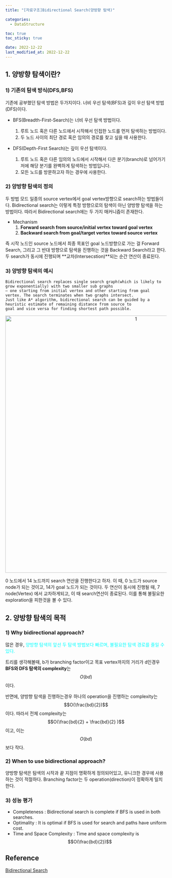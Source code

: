 ```yaml
---
title: "[자료구조]Bidirectional Search(양방향 탐색)"

categories: 
  - DataStructure

toc: true
toc_sticky: true

date: 2022-12-22
last_modified_at: 2022-12-22
---
```


##  1. 양방향 탐색이란?
### 1) 기존의 탐색 방식(DFS,BFS)
기존에 공부했던 탐색 방법은 두가지이다. 너비 우선 탐색(BFS)과 깊이 우선 탐색 방법(DFS)이다. 

- BFS(Breadth-First-Search)는 너비 우선 탐색 방법이다. 
  1. 루트 노드 혹은 다른 노드에서 시작해서 인접한 노드를 먼저 탐색하는 방법이다.
  2. 두 노드 사이의 최단 경로 혹은 임의의 경로를 찾고 싶을 때 사용한다.

- DFS(Depth-First Search)는 깊이 우선 탐색이다. 
  1. 루트 노드 혹은 다른 임의의 노드에서 시작해서 다은 분기(branch)로 넘어가기 저에 해당 분기를 완벽하게 탐색하는 방법입니다.
  2. 모든 노드를 방문하고자 하는 경우에 사용한다.

### 2) 양방향 탐색의 정의
두 방법 모드 일종의 source vertex에서 goal vertex방향으로 search하는 방법들이다. Bidirectional search는 이렇게 특정 방향으로의 탐색이 아닌 양방향 탐색을 하는 방법이다.
따라서 Bidirectional search에는 두 가지 매커니즘이 존재한다.
- Mechanism
  1. **Forward search from source/initial vertex toward goal vertex**
  2. **Backward search from goal/target vertex toward source vertex**

즉 시작 노드인 source 노드에서 최종 목표인 goal 노드방향으로 가는 걸 Forward Search, 그리고 그 반대 방향으로 탐색을 진행하는 것을 Backward Search라고 한다.
두 search가 동시에 진행되며 **교차(Intersecstion)**되는 순간 연산이 종료된다.




### 3) 양방향 탐색의 예시
```
Bidirectional search replaces single search graph(which is likely to grow exponentially) with two smaller sub graphs 
– one starting from initial vertex and other starting from goal vertex. The search terminates when two graphs intersect.
Just like A* algorithm, bidirectional search can be guided by a heuristic estimate of remaining distance from source to 
goal and vice versa for finding shortest path possible.
```
<p align="center">
<img width="800" alt="1" src="https://user-images.githubusercontent.com/111734605/208996458-1306ca6e-a645-4277-a89f-a05c969505df.png">
</p>
0 노드에서 14 노드까지 search 연산을 진행한다고 하자. 이 때, 0 노드가 source node가 되는 것이고, 14가 goal 노드가 되는 것이다. 두 연산이 동시에 진행될 때, 7 node(Vertex)
에서 교차하게되고, 이 때 search연산이 종료된다. 이를 통해 불필요한 exploration을 피한것을 볼 수 있다.

## 2. 양방향 탐색의 목적
### 1) Why bidirectional approach?
많은 경우, <span style = "color:aqua">양방향 탐색의 앞선 두 탐색 방법보다 빠르며, 불필요한 탐색 경로를 줄일 수 있다.</span>

트리를 생각해볼때, b가 branching factor이고 목표 vertex까지의 거리가 d인경우 **BFS와 DFS 탐색의 complexity**는 $$ O(bd) $$이다.

반면에, 양방향 탐색을 진행하는경우 하나의 operation을 진행하는 complexity는 $$O(\frac{bd}{2})$$이다. 따라서 전체 complexity는 $$O(\frac{bd}{2} + \frac{bd}{2} )$$이고,
이는 $$O(bd)$$보다 작다.

### 2) When to use bidirectional approach?
양방향 탐색은 탐색의 시작과 끝 지점이 명확하게 정의되어있고, 유니크한 경우에 사용하는 것이 적절하다. Branching factor는 두 operation(direction)이 정확하게 일치한다.

### 3) 성능 평가

- Completeness : Bidirectional search is complete if BFS is used in both searches.
- Optimality   : It is optimal if BFS is used for search and paths have uniform cost.
- Time and Space Complexity : Time and space complexity is $$O(\frac{bd}{2})$$


## Reference
[Bidirectional Search](https://www.geeksforgeeks.org/bidirectional-search/)
